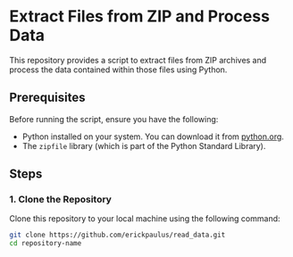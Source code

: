 # Extract Files from ZIP and Process Data

This repository provides a script to extract files from ZIP archives and process the data contained within those files using Python.

## Prerequisites

Before running the script, ensure you have the following:

- Python installed on your system. You can download it from [python.org](https://www.python.org/).
- The `zipfile` library (which is part of the Python Standard Library).

## Steps

### 1. Clone the Repository

Clone this repository to your local machine using the following command:

```sh
git clone https://github.com/erickpaulus/read_data.git
cd repository-name
